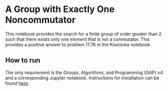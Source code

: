 # A Group with Exactly One Noncommutator

This notebook provides the search for a finite group of order greater than 2 such that there exists only one
element that is not a commutator. This provides a positive answer to problem 17.76 in the Kourovka notebook.

## How to run
The only requirement is the Groups, Algorithms, and Programming (GAP) v4 and a corresponding Jupyter notebook. Instructions
for installation can be found [here](https://github.com/gap-packages/JupyterKernel). 